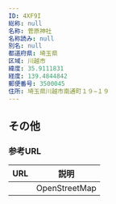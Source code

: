 ```yaml
---
ID: 4XF9I
総称: null
名称: 菅原神社
名称読み: null
別名: null
都道府県: 埼玉県
区域: 川越市
緯度: 35.9111831
経度: 139.4844842
郵便番号: 3500045
住所: 埼玉県川越市南通町１９−１９
---
```


## その他

### 参考URL

| URL | 説明          |
| --- | ------------- |
|     | OpenStreetMap |
